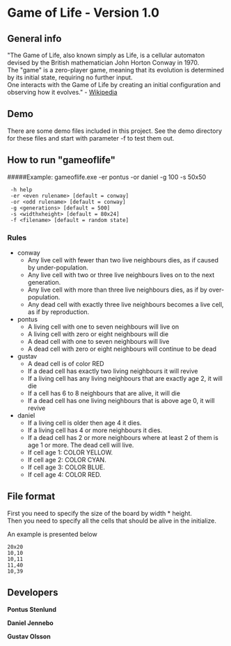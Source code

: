 Game of Life - Version 1.0
=====================================

General info
------------
"The Game of Life, also known simply as Life, is a cellular automaton devised by the British mathematician John Horton Conway in 1970.  
The "game" is a zero-player game, meaning that its evolution is determined by its initial state, requiring no further input.  
One interacts with the Game of Life by creating an initial configuration and observing how it evolves." - [Wikipedia](https://en.wikipedia.org/wiki/Conway%27s_Game_of_Life)

Demo
------------
There are some demo files included in this project. See the demo directory for these files and start with parameter -f <filename> to test them out.

How to run "gameoflife"
------------------------
#####Example: gameoflife.exe -er pontus -or daniel -g 100 -s 50x50

	 -h help
	 -er <even rulename> [default = conway]
	 -or <odd rulename> [default = conway]
	 -g <generations> [default = 500]
	 -s <widthxheight> [default = 80x24]
	 -f <filename> [default = random state]

### Rules  
- conway
	* Any live cell with fewer than two live neighbours dies, as if caused by under-population.
	* Any live cell with two or three live neighbours lives on to the next generation.
	* Any live cell with more than three live neighbours dies, as if by over-population.
	* Any dead cell with exactly three live neighbours becomes a live cell, as if by reproduction.
- pontus
	* A living cell with one to seven neighbours will live on
	* A living cell with zero or eight neighbours will die
	* A dead cell with one to seven neighbours will live
	* A dead cell with zero or eight neighbours will continue to be dead
- gustav
	* A dead cell is of color RED
	* If a dead cell has exactly two living neighbours it will revive
	* If a living cell has any living neighbours that are exactly age 2, it will die
	* If a cell has 6 to 8 neighbours that are alive, it will die
	* If a dead cell has one living neighbours that is above age 0, it will revive
- daniel
	* If a living cell is older then age 4 it dies.
	* If a living cell has 4 or more neighbours it dies.
	* If a dead cell has 2 or more neighbours where at least 2 of them is age 1 or more. The dead cell will live.
	* If cell age 1: COLOR YELLOW.
	* If cell age 2: COLOR CYAN.
	* If cell age 3: COLOR BLUE.
	* If cell age 4: COLOR RED.


File format
------------------------
First you need to specify the size of the board by width * height.  
Then you need to specify all the cells that should be alive in the initialize.  
  
An example is presented below  

	20x20  
	10,10  
	10,11  
	11,40  	
	10,39	

Developers
-----------
__Pontus Stenlund__  

__Daniel Jennebo__  

__Gustav Olsson__  
